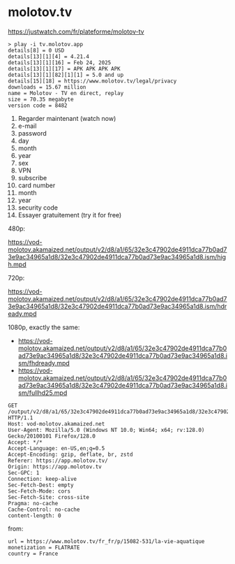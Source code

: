 # molotov.tv

https://justwatch.com/fr/plateforme/molotov-tv

~~~
> play -i tv.molotov.app
details[8] = 0 USD
details[13][1][4] = 4.21.4
details[13][1][16] = Feb 24, 2025
details[13][1][17] = APK APK APK APK
details[13][1][82][1][1] = 5.0 and up
details[15][18] = https://www.molotov.tv/legal/privacy
downloads = 15.67 million
name = Molotov - TV en direct, replay
size = 70.35 megabyte
version code = 8482
~~~

1. Regarder maintenant (watch now)
2. e-mail
3. password
4. day
5. month
6. year
7. sex
8. VPN
9. subscribe
10. card number
11. month
12. year
13. security code
14. Essayer gratuitement (try it for free)

480p:

https://vod-molotov.akamaized.net/output/v2/d8/a1/65/32e3c47902de4911dca77b0ad73e9ac34965a1d8/32e3c47902de4911dca77b0ad73e9ac34965a1d8.ism/high.mpd

720p:

https://vod-molotov.akamaized.net/output/v2/d8/a1/65/32e3c47902de4911dca77b0ad73e9ac34965a1d8/32e3c47902de4911dca77b0ad73e9ac34965a1d8.ism/hdready.mpd

1080p, exactly the same:

- https://vod-molotov.akamaized.net/output/v2/d8/a1/65/32e3c47902de4911dca77b0ad73e9ac34965a1d8/32e3c47902de4911dca77b0ad73e9ac34965a1d8.ism/fhdready.mpd
- https://vod-molotov.akamaized.net/output/v2/d8/a1/65/32e3c47902de4911dca77b0ad73e9ac34965a1d8/32e3c47902de4911dca77b0ad73e9ac34965a1d8.ism/fullhd25.mpd

~~~
GET /output/v2/d8/a1/65/32e3c47902de4911dca77b0ad73e9ac34965a1d8/32e3c47902de4911dca77b0ad73e9ac34965a1d8.ism/high.mpd#t=4 HTTP/1.1
Host: vod-molotov.akamaized.net
User-Agent: Mozilla/5.0 (Windows NT 10.0; Win64; x64; rv:128.0) Gecko/20100101 Firefox/128.0
Accept: */*
Accept-Language: en-US,en;q=0.5
Accept-Encoding: gzip, deflate, br, zstd
Referer: https://app.molotov.tv/
Origin: https://app.molotov.tv
Sec-GPC: 1
Connection: keep-alive
Sec-Fetch-Dest: empty
Sec-Fetch-Mode: cors
Sec-Fetch-Site: cross-site
Pragma: no-cache
Cache-Control: no-cache
content-length: 0
~~~

from:

~~~
url = https://www.molotov.tv/fr_fr/p/15082-531/la-vie-aquatique
monetization = FLATRATE
country = France
~~~
